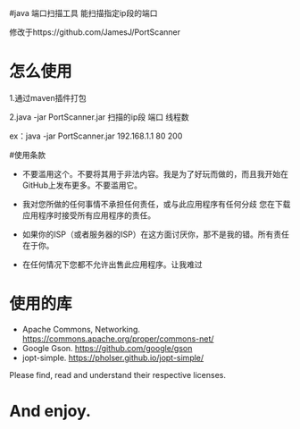 #java 端口扫描工具
能扫描指定ip段的端口

修改于https://github.com/JamesJ/PortScanner


# 怎么使用

1.通过maven插件打包

2.java -jar PortScanner.jar 扫描的ip段 端口 线程数

ex：java -jar PortScanner.jar 192.168.1.1 80 200
 
 #使用条款
 - 不要滥用这个。不要将其用于非法内容。我是为了好玩而做的，而且我开始在GitHub上发布更多。不要滥用它。
 
 - 我对您所做的任何事情不承担任何责任，或与此应用程序有任何分歧 您在下载应用程序时接受所有应用程序的责任。
 
 - 如果你的ISP（或者服务器的ISP）在这方面讨厌你，那不是我的错。所有责任在于你。
 
 - 在任何情况下您都不允许出售此应用程序。让我难过

 # 使用的库
 - Apache Commons, Networking. https://commons.apache.org/proper/commons-net/
 - Google Gson. https://github.com/google/gson
 - jopt-simple. https://pholser.github.io/jopt-simple/
 
 Please find, read and understand their respective licenses.
 
 
 # And enjoy. 
